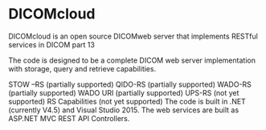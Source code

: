 # DICOMcloud
DICOMcloud is an open source DICOMweb server that implements RESTful services in DICOM part 13

The code is designed to be a complete DICOM web server implementation with storage, query and retrieve capabilities.

STOW –RS (partially supported)
QIDO-RS (partially supported)
WADO-RS (partially supported)
WADO URI (partially supported)
UPS-RS (not yet supported)
RS Capabilities (not yet supported)
The code is built in .NET (currently V4.5) and Visual Studio 2015. The web services are built as ASP.NET MVC REST API Controllers.
